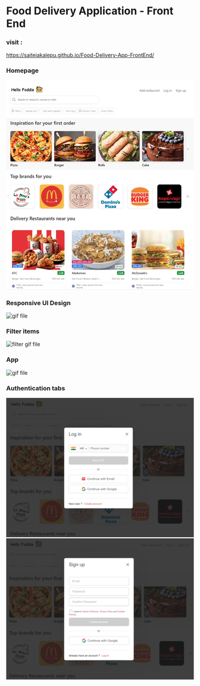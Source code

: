 # Food Delivery Application - Front End

### visit : 
https://saitejakalepu.github.io/Food-Delivery-App-FrontEnd/

### Homepage
<img src="git-screenshots/food-app-screenshot.JPG" alt="home"/>

### Responsive UI Design
<img src="responsive-app.gif" alt="gif file" height="50%" width="100%"/><br/>

### Filter items
<img src="filter.gif" alt="filter gif file" height="50%" width="50%"/>

### App
<img src="responsive-ipad.gif" alt="gif file" height="50%" width="50%"/><br/>


### Authentication tabs

<img src="git-screenshots/login.JPG" />
<img src="git-screenshots/signin.JPG" />
